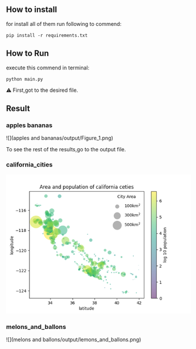 ## How to install
for install all of them run following to commend:

```
pip install -r requirements.txt
```
## How to Run
execute this commend in terminal:
```
python main.py
```
⚠ First,got to the desired file.
## Result
### apples bananas 

![](apples and bananas/output/Figure_1.png)

To see the rest of the results,go to the output file.
### california_cities

![](california_cities/output/Cities.png)

### melons_and_ballons

![](melons and ballons/output/lemons_and_ballons.png)





